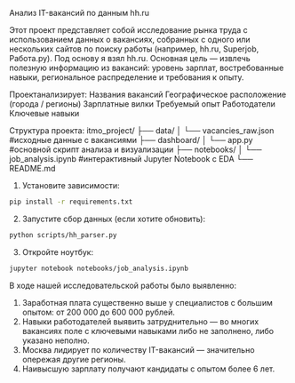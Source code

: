 Анализ IT-вакансий по данным hh.ru

Этот проект представляет собой исследование рынка труда с использованием данных о вакансиях, собранных с одного или нескольких сайтов по поиску работы (например, hh.ru, Superjob, Работа.ру). Под основу я взял hh.ru. 
Основная цель — извлечь полезную информацию из вакансий: уровень зарплат, востребованные навыки, региональное распределение и требования к опыту.

Проектанализирует: 
Названия вакансий
Географическое расположение (города / регионы)
Зарплатные вилки
Требуемый опыт
Работодатели
Ключевые навыки

Структура проекта:
itmo_project/
├── data/
│   └── vacancies_raw.json       #исходные данные с вакансиями
├── dashboard/
│   └── app.py                   #основной скрипт анализа и визуализации
├── notebooks/
│   └── job_analysis.ipynb       #интерактивный Jupyter Notebook с EDA
└── README.md                   

1. Установите зависимости:
```bash
pip install -r requirements.txt
```
2. Запустите сбор данных (если хотите обновить):
```bash
python scripts/hh_parser.py
```
3. Откройте ноутбук:
```bash
jupyter notebook notebooks/job_analysis.ipynb
```
В ходе нашей исследовательской работы было выявленно: 
1. Заработная плата существенно выше у специалистов с большим опытом: от 200 000 до 600 000 рублей.
2. Навыки работодателей выявить затруднительно — во многих вакансиях поле с ключевыми навыками либо не заполнено, либо указано неполно.
3. Москва лидирует по количеству IT-вакансий — значительно опережая другие регионы.
4. Наивысшую зарплату получают кандидаты с опытом более 6 лет.
